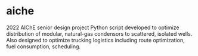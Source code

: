 # aiche

2022 AIChE senior design project
Python script developed to optimize distribution of modular, natural-gas condensors to scattered, isolated wells. Also designed to optimize trucking logistics including 
  route optimization, fuel consumption, scheduling.
